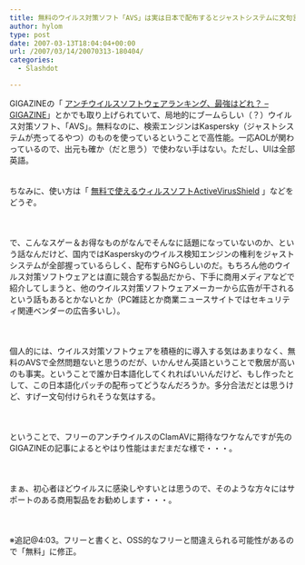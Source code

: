 ```yaml
---
title: 無料のウイルス対策ソフト「AVS」は実は日本で配布するとジャストシステムに文句言われるらしい。
author: hylom
type: post
date: 2007-03-13T18:04:04+00:00
url: /2007/03/14/20070313-180404/
categories:
  - Slashdot

---
```

GIGAZINEの「 [アンチウイルスソフトウェアランキング、最強はどれ？ &#8211; GIGAZINE][1]」とかでも取り上げられていて、局地的にブームらしい（？）ウイルス対策ソフト、「AVS」。無料なのに、検索エンジンはKaspersky（ジャストシステムが売ってるやつ）のものを使っているということで高性能。一応AOLが関わっているので、出元も確か（だと思う）で使わない手はない。ただし、UIは全部英語。  
</br>   
ちなみに、使い方は「   [無料で使えるウィルスソフトActiveVirusShield][2] 」などをどうぞ。</br>  
</br>   
で、こんなスゲー＆お得なものがなんでそんなに話題になっていないのか、という話なんだけど、国内ではKasperskyのウイルス検知エンジンの権利をジャストシステムが全部握っているらしく、配布すらNGらしいのだ。もちろん他のウイルス対策ソフトウェアとは直に競合する製品だから、下手に商用メディアなどで紹介してしまうと、他のウイルス対策ソフトウェアメーカーから広告が干されるという話もあるとかないとか（PC雑誌とか商業ニュースサイトではセキュリティ関連ベンダーの広告多いし）。</br>  
</br>   
個人的には、ウイルス対策ソフトウェアを積極的に導入する気はあまりなく、無料のAVSで全然問題ないと思うのだが、いかんせん英語ということで敷居が高いのも事実。ということで誰か日本語化してくれればいいんだけど、もし作ったとして、この日本語化パッチの配布ってどうなんだろうか。多分合法だとは思うけど、すげー文句付けられそうな気はする。</br>  
</br>   
ということで、フリーのアンチウイルスのClamAVに期待なワケなんですが先のGIGAZINEの記事によるとやはり性能はまだまだな様で・・・。</br>  
</br>   
まぁ、初心者ほどウイルスに感染しやすいとは思うので、そのような方々にはサポートのある商用製品をお勧めします・・・。</br>  
</br>   
※追記@4:03。フリーと書くと、OSS的なフリーと間違えられる可能性があるので「無料」に修正。</br>

 [1]: http://gigazine.net/index.php?/news/comments/20060905_antivirus/
 [2]: http://pasoall.net/avs.htm
